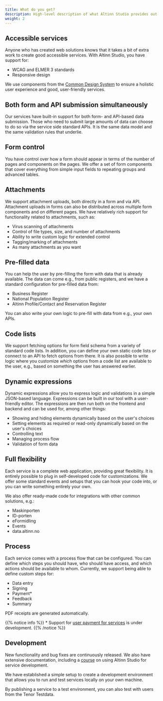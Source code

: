 ```yaml
---
title: What do you get?
description: High-level description of what Altinn Studio provides out-of-the-box
weight: 2
---
```


## Accessible services
Anyone who has created web solutions knows that it takes a bit of extra work to create good accessible services.
With Altinn Studio, you have support for:
- WCAG and ELMER 3 standards
- Responsive design

We use components from the [Common Design System](https://www.designsystemet.no/) to ensure a holistic user experience
and good, user-friendly services.

## Both form and API submission simultaneously
Our services have built-in support for both form- and API-based data submission. Those who need to submit
large amounts of data can choose to do so via the service side standard APIs. It is the same data model
and the same validation rules that underlie.

## Form control
You have control over how a form should appear in terms of the number of pages and components on the pages. We offer
a set of form components that cover everything from simple input fields to repeating groups and advanced tables.

## Attachments
We support attachment uploads, both directly in a form and via API. Attachment uploads in forms can also be distributed
across multiple form components and on different pages. We have relatively rich support for functionality
related to attachments, such as:
- Virus scanning of attachments
- Control of file types, size, and number of attachments
- Ability to write custom logic for extended control
- Tagging/marking of attachments
- As many attachments as you want

## Pre-filled data
You can help the user by pre-filling the form with data that is already available. The data can come
e.g., from public registers, and we have a standard configuration for pre-filled data from:
- Business Register
- National Population Register
- Altinn Profile/Contact and Reservation Register

You can also write your own logic to pre-fill with data from e.g., your own APIs.

## Code lists
We support fetching options for form field schema from a variety of standard code lists. In addition, you can define
your own static code lists or connect to an API to fetch options from there.
It is also possible to write logic where you customize _which_ options from a code list are available to the user,
e.g., based on something the user has answered earlier.

## Dynamic expressions
Dynamic expressions allow you to express logic and validations in a simple JSON-based language. Expressions can be built in our
tool with a user-friendly editor. The expressions are then run both on the frontend and backend and can be used for, among other things:
- Showing and hiding elements dynamically based on the user's choices
- Setting elements as required or read-only dynamically based on the user's choices
- Controlling text
- Managing process flow
- Validation of form data

## Full flexibility
Each service is a complete web application, providing great flexibility. It is entirely possible to plug in
self-developed code for customizations. We offer some standard events and setups that you can hook your code into,
or you can write something entirely your own.

We also offer ready-made code for integrations with other common solutions, e.g.:
- Maskinporten
- ID-porten
- eFormidling
- Events
- data.altinn.no

## Process
Each service comes with a process flow that can be configured. You can define which steps you should have, who should
have access, and which actions should be available to whom. Currently, we support being able to define custom steps for:
- Data entry
- Signing
- Payment*
- Feedback
- Summary

PDF receipts are generated automatically.

{{% notice info %}}
\* Support for [user payment for services](https://github.com/digdir/roadmap/issues/80) is under development.
{{% /notice %}}

## Development
New functionality and bug fixes are continuously released. We also have extensive documentation, including a
[course](../../app/app-dev-course/) on using Altinn Studio for service development.

We have established a simple setup to create a development environment that allows you to run and test services locally on
your own machine.

By publishing a service to a test environment, you can also test with users from the Tenor Testdata.
